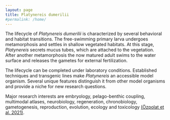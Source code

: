 ```yaml
---
layout: page
title: Platynereis dumerilii
#permalink: /home/
---
```


The lifecycle of *Platynereis dumerilii* is characterized by several behavioral and habitat transitions. The free-swimming primary larva undergoes metamorphosis and settles in shallow vegetated habitats. At this stage, *Platynereis* secrets mucus tubes, which are attached to the vegetation. After another metamorphosis the now matured adult swims to the water surface and releases the gametes for external fertilization. 

The lifecycle can be completed under laboratory conditions. Established techniques and transgenic lines make *Platynereis* an accessible model organism. Several unique features distinguish it from other model organisms and provide a niche for new research questions. 

Major research interests are embryology, pelago-benthic coupling, multimodal atlases, neurobiology, regeneration, chronobiology, gametogenesis, reproduction, evolution, ecology and toxicology [(Özpolat et al. 2021)](https://evodevojournal.biomedcentral.com/articles/10.1186/s13227-021-00180-3).


